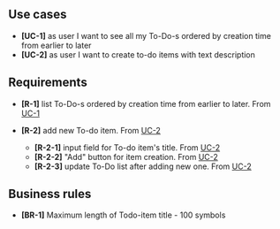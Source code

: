 ## Use cases

- <a name="uc-1"></a>**[UC-1]** as user I want to see all my To-Do-s ordered by creation time from earlier to later
- <a name="uc-2"></a>**[UC-2]** as user I want to create to-do items with text description

## Requirements

- <a name="r-1"></a>**[R-1]** list To-Do-s ordered by creation time from earlier to later. From [UC-1](#uc-1)

- <a name="r-2"></a>**[R-2]** add new To-do item. From [UC-2](#uc-2)
	- <a name="r-2-1">**[R-2-1]** input field for To-do item's title. From [UC-2](#uc-2)
	- <a name="r-2-2">**[R-2-2]** "Add" button for item creation. From [UC-2](#uc-2)
	- <a name="r-2-3">**[R-2-3]** update To-Do list after adding new one. From [UC-2](#uc-2)

## Business rules

- <a name="br-1">**[BR-1]** Maximum length of Todo-item title - 100 symbols
